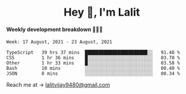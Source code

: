 <h1 align="center">Hey 👋, I'm Lalit</h1>

#### Weekly development breakdown 👨🏻‍💻
<!--START_SECTION:waka-->
```text
Week: 17 August, 2021 - 23 August, 2021

TypeScript   39 hrs 37 mins  ███████████████████████░░   91.40 % 
CSS          1 hr 36 mins    █░░░░░░░░░░░░░░░░░░░░░░░░   03.70 % 
Other        1 hr 33 mins    █░░░░░░░░░░░░░░░░░░░░░░░░   03.58 % 
Bash         10 mins         ░░░░░░░░░░░░░░░░░░░░░░░░░   00.40 % 
JSON         8 mins          ░░░░░░░░░░░░░░░░░░░░░░░░░   00.34 % 
```
<!--END_SECTION:waka-->

Reach me at → lalitvijay9480@gmail.com
